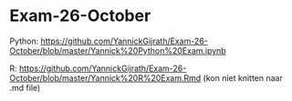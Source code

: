 # Exam-26-October

Python: https://github.com/YannickGijrath/Exam-26-October/blob/master/Yannick%20Python%20Exam.ipynb

R: https://github.com/YannickGijrath/Exam-26-October/blob/master/Yannick%20R%20Exam.Rmd (kon niet knitten naar .md file)
